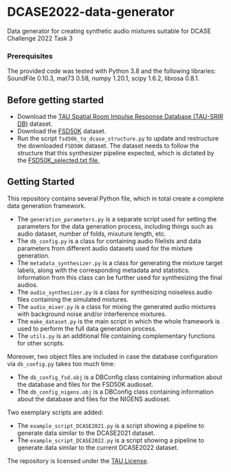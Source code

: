 # DCASE2022-data-generator
Data generator for creating synthetic audio mixtures suitable for DCASE Challenge 2022 Task 3

### Prerequisites

The provided code was tested with Python 3.8 and the following libraries:
SoundFile 0.10.3, mat73 0.58, numpy 1.20.1, scipy 1.6.2, librosa 0.8.1. 

## Before getting started

* Download the [TAU Spatial Room Impulse Response Database (TAU-SRIR DB)](https://zenodo.org/record/6408611#.ZE6s7y2B3T8) dataset.
* Download the [FSD50K](https://zenodo.org/record/4060432#.ZE7ely2B0Ts) dataset.
* Run the script `fsd50k_to_dcase_structure.py` to update and restructure the downloaded `FSD50K` dataset. The dataset needs to follow the structure that this synthesizer pipeline expected, which is dictated by the [FSD50K_selected.txt file.](https://zenodo.org/record/6406873/files/FSD50K_selected.txt?download=1)

## Getting Started

This repository contains several Python file, which in total create a complete data generation framework.
* The `generation_parameters.py` is a separate script used for setting the parameters for the data generation process, including things such as audio dataset, number of folds, mixuture length, etc.
* The `db_config.py` is a class for containing audio filelists and data parameters from different audio datasets used for the mixture generation.
* The `metadata_synthesizer.py` is a class for generating the mixture target labels, along with the corresponding metadata and statistics. Information from this class can be further used for synthesizing the final audios.
* The `audio_synthesizer.py` is a class for synthesizing noiseless audio files containing the simulated mixtures.
* The `audio_mixer.py` is a class for mixing the generated audio mixtures with background noise and/or interference mixtures.
* The `make_dataset.py` is the main script in which the whole framework is used to perform the full data generation process.
* The `utils.py` is an additional file containing complementary functions for other scripts.

Moreover, two object files are included in case the database configuration via `db_config.py` takes too much time:
* The `db_config_fsd.obj` is a DBConfig class containing information about the database and files for the FSD50K audioset.
* The `db_config_nigens.obj` is a DBConfig class containing information about the database and files for the NIGENS audioset.

Two exemplary scripts are added:
* The `example_script_DCASE2021.py` is a script showing a pipeline to generate data similar to the DCASE2021 dataset.
* The `example_script_DCASE2022.py` is a script showing a pipeline to generate data similar to the current DCASE2022 dataset.

The repository is licensed under the [TAU License](LICENSE.md).
